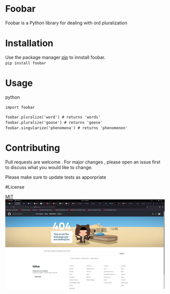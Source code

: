 # Foobar

Foobar is a Python library for dealing with ord pluralization

# Installation

Use the package manager [pip](https://pypi.org/project/pip/) to innstall foobar.\
`pip install foobar`

# Usage


python

`import foobar`


`foobar.pluralize('word') # returns 'words'`\
`foobar.pluralize('goose') # returns 'geese'`\
`foobar.singularize('phenomena') # returns 'phenomenon'`

# Contributing

Pull requests are welcome . For major changes , please open an issue first to discuss what you would like to change.

Please make sure to update tests as apporpriate

#License

[MIT](https://www.mit.edu/)
![](https://github.com/nouranhamdy/version-control-lab2/blob/main/Screenshot%20from%202021-12-09%2014-14-28.png)
